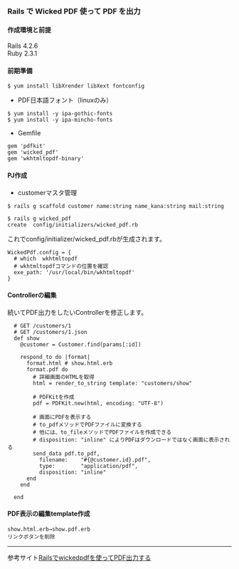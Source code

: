### Rails で Wicked PDF 使って PDF を出力

#### 作成環境と前提
Rails 4.2.6      
Ruby 2.3.1    


#### 前期準備
~~~
$ yum install libXrender libXext fontconfig
~~~

- PDF日本語フォント（linuxのみ）  
~~~
$ yum install -y ipa-gothic-fonts
$ yum install -y ipa-mincho-fonts
~~~

- Gemfile   

~~~
gem 'pdfkit'
gem 'wicked_pdf'
gem 'wkhtmltopdf-binary'
~~~

#### PJ作成   
- customerマスタ管理   

~~~
$ rails g scaffold customer name:string name_kana:string mail:string

$ rails g wicked_pdf
create  config/initializers/wicked_pdf.rb
~~~

これでconfig/initializer/wicked_pdf.rbが生成されます。

~~~
WickedPdf.config = {
  # which  wkhtmltopdf
  # wkhtmltopdfコマンドの位置を確認
  exe_path: '/usr/local/bin/wkhtmltopdf'
}
~~~

#### Controllerの編集  

続いてPDF出力をしたいControllerを修正します。  

~~~
  # GET /customers/1
  # GET /customers/1.json
  def show
    @customer = Customer.find(params[:id])

    respond_to do |format|
      format.html # show.html.erb
      format.pdf do
        # 詳細画面のHTMLを取得
        html = render_to_string template: "customers/show"

        # PDFKitを作成
        pdf = PDFKit.new(html, encoding: "UTF-8")

        # 画面にPDFを表示する
        # to_pdfメソッドでPDFファイルに変換する
        # 他には、to_fileメソッドでPDFファイルを作成できる
        # disposition: "inline" によりPDFはダウンロードではなく画面に表示される
        send_data pdf.to_pdf,
          filename:    "#{@customer.id}.pdf",
          type:        "application/pdf",
          disposition: "inline"
      end
    end

  end
~~~

#### PDF表示の編集template作成

~~~
show.html.erb→show.pdf.erb
リンクボタンを削除
~~~

---
参考サイト[Railsでwickedpdfを使ってPDF出力する]

[Railsでwickedpdfを使ってPDF出力する]:http://www.virment.com/setup-wickedpdf-rails/
